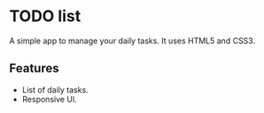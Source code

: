 # TODO list

A simple app to manage your daily tasks.
It uses HTML5 and CSS3.

## Features

* List of daily tasks.
* Responsive UI.